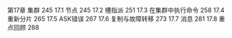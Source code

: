 第17章 集群 245
17.1 节点 245
17.2 槽指派 251
17.3 在集群中执行命令 258
17.4 重新分片 265
17.5 ASK错误 267
17.6 复制与故障转移 273
17.7 消息 281
17.8 重点回顾 288